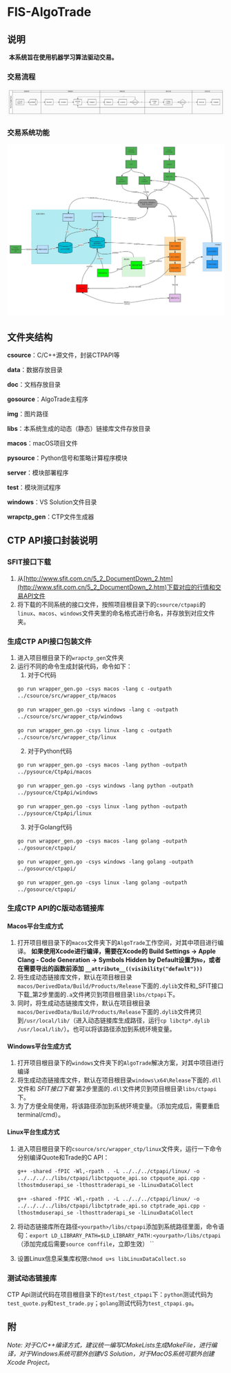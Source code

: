 # FIS-AlgoTrade



## 说明

​	__本系统旨在使用机器学习算法驱动交易。__

### 交易流程

![FIS-AlgoTrade-Flow](./img/FIS-AlgoTrade-Flow.jpg)

### 交易系统功能

![FIS-AlgoTrade-System](./img/FIS-AlgoTrade-System.jpg)

## 文件夹结构


__csource__：C/C++源文件，封装CTPAPI等

__data__：数据存放目录

__doc__：文档存放目录

__gosource__：AlgoTrade主程序

__img__：图片路径

__libs__：本系统生成的动态（静态）链接库文件存放目录

__macos__：macOS项目文件

__pysource__：Python信号和策略计算程序模块

__server__：模块部署程序

__test__：模块测试程序

__windows__：VS Solution文件目录

__wrapctp_gen__：CTP文件生成器


## CTP API接口封装说明

### SFIT接口下载

1. 从[http://www.sfit.com.cn/5_2_DocumentDown_2.htm](http://www.sfit.com.cn/5_2_DocumentDown_2.htm)下载对应的行情和交易API文件
2. 将下载的不同系统的接口文件，按照项目根目录下的`csource/ctpapi`的`linux`、`macos`、`windows`文件夹里的命名格式进行命名，并存放到对应文件夹。

### 生成CTP API接口包装文件
1. 进入项目根目录下的`wrapctp_gen`文件夹
2. 运行不同的命令生成封装代码，命令如下：
   1. 对于C代码
    ```
    go run wrapper_gen.go -csys macos -lang c -outpath ../csource/src/wrapper_ctp/macos

    go run wrapper_gen.go -csys windows -lang c -outpath ../csource/src/wrapper_ctp/windows

    go run wrapper_gen.go -csys linux -lang c -outpath ../csource/src/wrapper_ctp/linux
    ```
   2. 对于Python代码
    ```
    go run wrapper_gen.go -csys macos -lang python -outpath ../pysource/CtpApi/macos

    go run wrapper_gen.go -csys windows -lang python -outpath ../pysource/CtpApi/windows

    go run wrapper_gen.go -csys linux -lang python -outpath ../pysource/CtpApi/linux
    ```
   3. 对于Golang代码
    ```
    go run wrapper_gen.go -csys macos -lang golang -outpath ../gosource/ctpapi/

    go run wrapper_gen.go -csys windows -lang golang -outpath ../gosource/ctpapi/

    go run wrapper_gen.go -csys linux -lang golang -outpath ../gosource/ctpapi/
    ```
### 生成CTP API的C版动态链接库

#### Macos平台生成方式

1. 打开项目根目录下的`macos`文件夹下的`AlgoTrade`工作空间，对其中项目进行编译。
__如果使用Xcode进行编译，需要在Xcode的 Build Settings -> Apple Clang - Code Generation -> Symbols Hidden by Default设置为`No`，或者在需要导出的函数前添加 `__attribute__((visibility("default")))`__
2. 将生成动态链接库文件，默认在项目根目录`macos/DerivedData/Build/Products/Release`下面的`.dylib`文件和_SFIT接口下载_第2步里面的`.a`文件拷贝到项目根目录`libs/ctpapi`下。
3. 同时，将生成动态链接库文件，默认在项目根目录`macos/DerivedData/Build/Products/Release`下面的`.dylib`文件拷贝到`/usr/local/lib/`（进入动态链接库生成路径，运行`cp libctp*.dylib /usr/local/lib/`）。也可以将该路径添加到系统环境变量。

#### Windows平台生成方式

1. 打开项目根目录下的`windows`文件夹下的`AlgoTrade`解决方案，对其中项目进行编译
2. 将生成动态链接库文件，默认在项目根目录`windows\x64\Release`下面的`.dll`文件和 _SFIT接口下载_ 第2步里面的`.dll`文件拷贝到项目根目录`libs/ctpapi`下。
3. 为了方便全局使用，将该路径添加到系统环境变量。（添加完成后，需要重启terminal/cmd）。


#### Linux平台生成方式

1. 进入项目根目录下的`csource/src/wrapper_ctp/linux`文件夹，运行一下命令分别编译Quote和Trade的C API：

    ```
    g++ -shared -fPIC -Wl,-rpath . -L ../../../ctpapi/linux/ -o ../../../../libs/ctpapi/libctpquote_api.so ctpquote_api.cpp -lthostmduserapi_se -lthosttraderapi_se -lLinuxDataCollect

    g++ -shared -fPIC -Wl,-rpath . -L ../../../ctpapi/linux/ -o ../../../../libs/ctpapi/libctptrade_api.so ctptrade_api.cpp -lthostmduserapi_se -lthosttraderapi_se -lLinuxDataCollect
    ```
2. 将动态链接库所在路径`<yourpath>/libs/ctpapi`添加到系统路径里面，命令语句：`export LD_LIBRARY_PATH=$LD_LIBRARY_PATH:<yourpath>/libs/ctpapi` （添加完成后需要`source conffile`，立即生效）
``
3. 设置Linux信息采集库权限`chmod u+s libLinuxDataCollect.so`

### 测试动态链接库

CTP Api测试代码在项目根目录下的`test/test_ctpapi`下：`python`测试代码为`test_quote.py`和`test_trade.py`；`golang`测试代码为`test_ctpapi.go`。


## 附
_Note: 对于C/C++编译方式，建议统一编写CMakeLists生成MakeFile，进行编译，对于Windows系统可额外创建VS Solution，对于MacOS系统可额外创建Xcode Project。_


